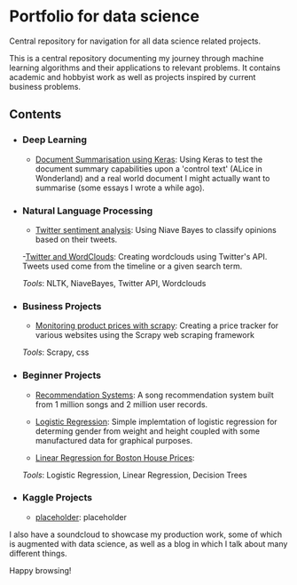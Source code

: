# Portfolio for data science
Central repository for navigation for all data science related projects.

This is a central repository documenting my journey through machine learning algorithms and their applications to relevant problems. It contains academic and hobbyist work as well as projects inspired by current business problems.

## Contents
- ### Deep Learning 
    - [Document Summarisation using Keras](https://github.com/MrFlygerian/NLP-Document-Summary): Using Keras to test the document summary capabilities upon a 'control text' (ALice in Wonderland) and a real world document I might actually want to summarise (some essays I wrote a while ago).
    
- ### Natural Language Processing
     - [Twitter sentiment analysis](https://github.com/MrFlygerian/TwitterSentimentAnalysis): Using Niave Bayes to classify opinions based on their tweets.
     
     -[Twitter and WordClouds](https://github.com/MrFlygerian/Twitter-and-WordCloud): Creating wordclouds using Twitter's API. Tweets used come from the timeline or a given search term. 

    _Tools_: NLTK, NiaveBayes, Twitter API, Wordclouds

     
- ### Business Projects
     - [Monitoring product prices with scrapy](https://github.com/MrFlygerian/PriceTracker): Creating a price tracker for various websites using the Scrapy web scraping framework
     
     _Tools_: Scrapy, css


- ### Beginner Projects
    - [Recommendation Systems](https://github.com/MrFlygerian/Building-a-song-recommender): A song recommendation system built from 1 million songs and 2 million user records.
    
    - [Logistic Regression](https://github.com/MrFlygerian/LogisticRegression): Simple implemtation of logistic regression for determing gender from weight and height coupled with some manufactured data for graphical purposes.
    
    - [Linear Regression for Boston House Prices](https://github.com/MrFlygerian/BostonHousePrediction): 
   
   _Tools_: Logistic Regression, Linear Regression, Decision Trees 
   

- ### Kaggle Projects
    - [placeholder](https://github.com/MrFlygerian): placeholder



I also have a soundcloud to showcase my production work, some of which is augmented with data science, as well as a blog in which I talk about many different things. 

Happy browsing!
